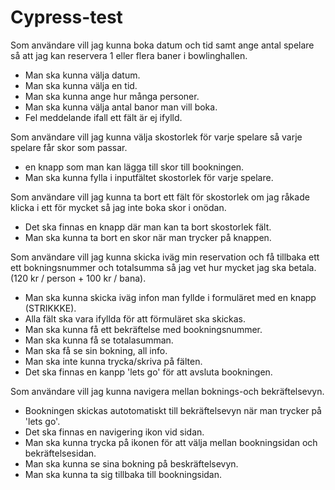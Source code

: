 # Cypress-test

Som användare vill jag kunna boka datum och tid samt ange antal spelare så att jag kan reservera 1 eller flera baner i bowlinghallen.
- Man ska kunna välja datum.
- Man ska kunna välja en tid.
- Man ska kunna ange hur många personer.
- Man ska kunna välja antal banor man vill boka. 
- Fel meddelande ifall ett fält är ej ifylld. 

Som användare vill jag kunna välja skostorlek för varje spelare så varje spelare får skor som passar.
- en knapp som man kan lägga till skor till bookningen. 
- Man ska kunna fylla i inputfältet skostorlek för varje spelare. 

Som användare vill jag kunna ta bort ett fält för skostorlek om jag råkade klicka i ett för mycket så jag inte boka skor i onödan.
- Det ska finnas en knapp där man kan ta bort skostorlek fält.
- Man ska kunna ta bort en skor när man trycker på knappen.

Som användare vill jag kunna skicka iväg min reservation och få tillbaka ett ett bokningsnummer och totalsumma så jag vet hur mycket jag ska betala. (120 kr / person + 100 kr / bana).
- Man ska kunna skicka iväg infon man fyllde i formuläret med en knapp (STRIKKKE). 
- Alla fält ska vara ifyllda för att förmuläret ska skickas. 
- Man ska kunna få ett bekräftelse med bookningsnummer. 
- Man ska kunna få se totalasumman.  
- Man ska få se sin bokning, all info. 
- Man ska inte kunna trycka/skriva på fälten. 
- Det ska finnas en kanpp 'lets go' för att avsluta bookningen. 

Som användare vill jag kunna navigera mellan boknings-och bekräftelsevyn.
- Bookningen skickas autotomatiskt till bekräftelsevyn när man trycker på 'lets go'. 
- Det ska finnas en navigering ikon vid sidan.
- Man ska kunna trycka på ikonen för att välja mellan bookningsidan och bekräftelsesidan. 
- Man ska kunna se sina bokning på beskräftelsevyn. 
- Man ska kunna ta sig tillbaka till bookningsidan. 
